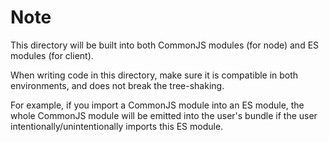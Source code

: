 # Note

This directory will be built into both CommonJS modules (for node) and ES modules (for client).

When writing code in this directory, make sure it is compatible in both environments, and does not break the tree-shaking.

For example, if you import a CommonJS module into an ES module, the whole CommonJS module will be emitted into the user's bundle if the user intentionally/unintentionally imports this ES module.
